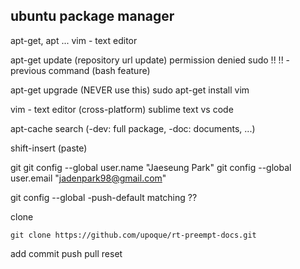 ## ubuntu package manager
apt-get, apt ...
vim - text editor

apt-get update (repository url update)
permission denied
sudo !! 
!! - previous command (bash feature)

apt-get upgrade (NEVER use this)
sudo apt-get install vim

vim - text editor (cross-platform)
sublime text
vs code

apt-cache search
(-dev: full package, -doc: documents, ...)

shift-insert (paste)

git
git config --global user.name "Jaeseung Park"
git config --global user.email "jadenpark98@gmail.com"

git config --global -push-default matching ??

clone
```
git clone https://github.com/upoque/rt-preempt-docs.git
```
add
commit
push
pull
reset
